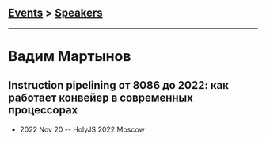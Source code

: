 ## [Events](../README.md) > [Speakers](../speakers.md)
---

# Вадим Мартынов

## Instruction pipelining от 8086 до 2022: как работает конвейер в современных процессорах
- 2022 Nov 20 -- HolyJS 2022 Moscow    

